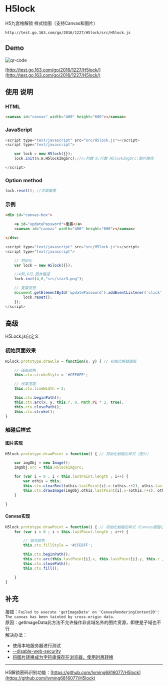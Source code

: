 # H5lock
H5九宫格解锁 样式绘图（支持Canvas和图片）

    http://test.go.163.com/go/2016/1227/H5lock/src/H5lock.js

## Demo ##
![qr-code](qr-code/qr-code.png)

[http://test.go.163.com/go/2016/1227/H5lock/](http://test.go.163.com/go/2016/1227/H5lock/)

## 使用 说明 ##

### HTML

```html
<canvas id="canvas" width="400" height="600"></canvas>
```

### JavaScript ###

```javascript
<script type="text/javascript" src="src/H5lock.js"></script>
<script type="text/javascript">

	var lock = new H5lock({});
	lock.init(n,m,H5lockImgSrc);//n:列数 m:行数 H5lockImgSrc:图片路径

</script>
```


### Option method ###

```javascript
lock.reset(); //页面重置
```

### 示例 ###

```html
<div id="canvas-box">

	<a id="updatePassword">重置</a>
	<canvas id="canvas" width="400" height="600"></canvas>

</div>
```


```javascript
<script type="text/javascript" src="src/H5lock.js"></script>
<script type="text/javascript">

	// 初始化
	var lock = new H5lock({});

	//4列,6行,图片路径
	lock.init(4,6,"src/star3.png");

	// 重置按钮
	document.getElementById('updatePassword').addEventListener('click', function(){
		lock.reset();
	});
</script>
```

## 高级 ##
H5Lock.js自定义

### 初始页面效果 ###

```javascript
H5lock.prototype.drawCle = function(x, y) { // 初始化解锁面板

	// 线条颜色
	this.ctx.strokeStyle = '#CFE6FF';

	// 线条宽度
	this.ctx.lineWidth = 2;

	this.ctx.beginPath();
	this.ctx.arc(x, y, this.r, 0, Math.PI * 2, true);
	this.ctx.closePath();
	this.ctx.stroke();
}
```

### 触碰后样式 ###

#### 图片实现 ####

```javascript
H5lock.prototype.drawPoint = function() { // 初始化触碰后样式（图片）

	var imgObj = new Image();
	imgObj.src = this.H5lockImgSrc;

	for (var i = 0 ; i < this.lastPoint.length ; i++) {
		var othis = this;
		this.ctx.clearRect(othis.lastPoint[i].x-(othis.r+2), othis.lastPoint[i].y-(othis.r+2), othis.r*2+4, othis.r*2+4);
		this.ctx.drawImage(imgObj,othis.lastPoint[i].x-(othis.r+1), othis.lastPoint[i].y-(othis.r+1), othis.r*2+2, othis.r*2+2);
	}

}
```

#### Canvas实现 ####

```javascript
H5lock.prototype.drawPoint = function() { // 初始化触碰后样式（Canvas画圆心）
	for (var i = 0 ; i < this.lastPoint.length ; i++) {

		// 填充颜色
		this.ctx.fillStyle = '#CFE6FF';

		this.ctx.beginPath();
		this.ctx.arc(this.lastPoint[i].x, this.lastPoint[i].y, this.r / 2, 0, Math.PI * 2, true);
		this.ctx.closePath();
		this.ctx.fill();

	}
}
```

## 补充 ##
 
报错：`Failed to execute 'getImageData' on 'CanvasRenderingContext2D': The canvas has been tainted by cross-origin data.`    
原因：getImageData此方法不允许操作非此域名外的图片资源，即使是子域也不行  
解决办法：  


- 使用本地服务器进行测试
- [--disable-web-security](http://www.bkjia.com/webzh/994015.html)
- [将图片转换成为字符串保存在浏览器，使用时再转换](http://blog.csdn.net/molaifeng/article/details/42293509)


----------

H5解锁密码识别功能：[https://github.com/lvming6816077/H5lock](https://github.com/lvming6816077/H5lock)
